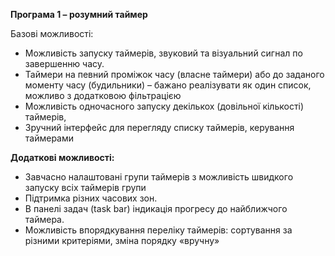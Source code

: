 **Програма 1 – розумний таймер**

Базові можливості:
- Можливість запуску таймерів, звуковий та візуальний сигнал по завершенню часу.
- Таймери на певний проміжок часу (власне таймери) або до заданого моменту часу (будильники) – бажано реалізувати як один список, можливо з додатковою фільтрацією
- Можливість одночасного запуску декількох (довільної кількості) таймерів,
- Зручний інтерфейс для перегляду списку таймерів, керування таймерами

**Додаткові можливості:**
- Завчасно налаштовані групи таймерів з можливість швидкого запуску всіх таймерів групи
- Підтримка різних часових зон.
- В панелі задач (task bar) індикація прогресу до найближчого таймера.
- Можливість впорядкування переліку таймерів: сортування за різними критеріями, зміна порядку «вручну»

